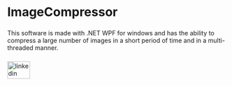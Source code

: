 <h1 align="left">ImageCompressor</h1>

###

<p align="left">This software is made with .NET WPF for windows and has the ability to compress a large number of images in a short period of time and in a multi-threaded manner.</p>

###

<div align="left">
  <a href="https://www.linkedin.com/in/ministerdv" target="_blank">
    <img src="https://raw.githubusercontent.com/maurodesouza/profile-readme-generator/master/src/assets/icons/social/linkedin/default.svg" width="52" height="40" alt="linkedin logo"  />
  </a>
</div>

###